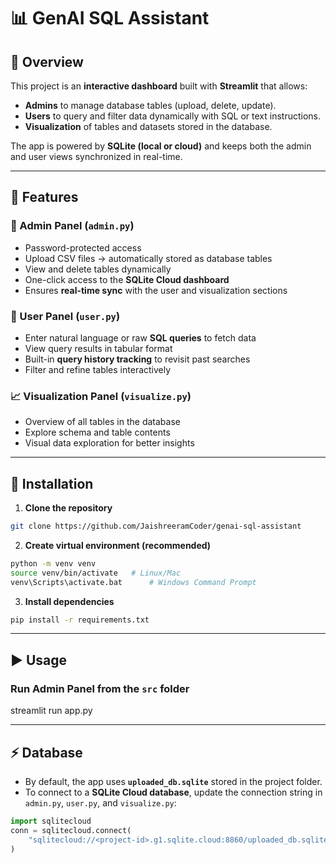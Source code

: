 # 📊 GenAI SQL Assistant

## 📌 Overview

This project is an **interactive dashboard** built with **Streamlit** that allows:

* **Admins** to manage database tables (upload, delete, update).
* **Users** to query and filter data dynamically with SQL or text instructions.
* **Visualization** of tables and datasets stored in the database.

The app is powered by **SQLite (local or cloud)** and keeps both the admin and user views synchronized in real-time.

---

## 🚀 Features

### 🔑 Admin Panel (`admin.py`)

* Password-protected access
* Upload CSV files → automatically stored as database tables
* View and delete tables dynamically
* One-click access to the **SQLite Cloud dashboard**
* Ensures **real-time sync** with the user and visualization sections

### 👥 User Panel (`user.py`)

* Enter natural language or raw **SQL queries** to fetch data
* View query results in tabular format
* Built-in **query history tracking** to revisit past searches
* Filter and refine tables interactively

### 📈 Visualization Panel (`visualize.py`)

* Overview of all tables in the database
* Explore schema and table contents
* Visual data exploration for better insights

---

## 🔧 Installation

1. **Clone the repository**

```bash
git clone https://github.com/JaishreeramCoder/genai-sql-assistant
```

2. **Create virtual environment (recommended)**

```bash
python -m venv venv
source venv/bin/activate   # Linux/Mac
venv\Scripts\activate.bat      # Windows Command Prompt
```

3. **Install dependencies**

```bash
pip install -r requirements.txt
```

---

## ▶️ Usage

### Run Admin Panel from the `src` folder

streamlit run app.py

---

## ⚡ Database

* By default, the app uses **`uploaded_db.sqlite`** stored in the project folder.
* To connect to a **SQLite Cloud database**, update the connection string in `admin.py`, `user.py`, and `visualize.py`:

```python
import sqlitecloud
conn = sqlitecloud.connect(
    "sqlitecloud://<project-id>.g1.sqlite.cloud:8860/uploaded_db.sqlite?apikey=<your-api-key>"
)
```
